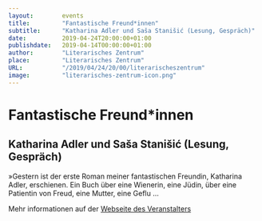 ```yaml
---
layout:        events
title:         "Fantastische Freund*innen"
subtitle:      "Katharina Adler und Saša Stanišić (Lesung, Gespräch)"
date:          2019-04-24T20:00:00+01:00
publishdate:   2019-04-14T00:00:00+01:00
author:        "Literarisches Zentrum"
place:         "Literarisches Zentrum"
URL:           "/2019/04/24/20/00/literarischeszentrum"
image:         "literarisches-zentrum-icon.png"
---
```


Fantastische Freund*innen
===========

Katharina Adler und Saša Stanišić (Lesung, Gespräch)
-----------


»Gestern ist der erste Roman meiner fantastischen Freundin, Katharina Adler, erschienen. Ein Buch über eine Wienerin, eine Jüdin, über eine Patientin von Freud, eine Mutter, eine Geflu ...


Mehr informationen auf der [Webseite des Veranstalters](http://www.literarisches-zentrum-goettingen.de//programm/2019/hauptprogramm/katharina-adler-und-sasa-stanisic/)
